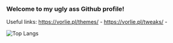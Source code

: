 ### Welcome to my ugly ass Github profile!<br>
Useful links: https://vorlie.pl/themes/ - https://vorlie.pl/tweaks/ - 

![Top Langs](https://github-readme-stats.vercel.app/api/top-langs/?username=vorlie&theme=github_dark&layout=compact&border_color=4C8EDA&card_width=445&border_radius=12)

